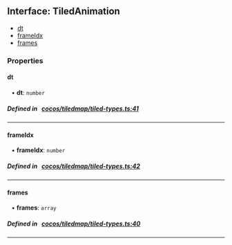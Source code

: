 ## Interface: TiledAnimation

- [dt](#dt)
- [frameIdx](#frameIdx)
- [frames](#frames)

### Properties

#### dt

<div style="margin-left: 10px;">


• **dt**: ``number``

</div>

##### Defined in &nbsp;   [cocos/tiledmap/tiled-types.ts:41](https://github.com/cocos-creator/engine/blob/c7bf6b8a9/cocos/tiledmap/tiled-types.ts#L41)&nbsp;
___
#### frameIdx

<div style="margin-left: 10px;">


• **frameIdx**: ``number``

</div>

##### Defined in &nbsp;   [cocos/tiledmap/tiled-types.ts:42](https://github.com/cocos-creator/engine/blob/c7bf6b8a9/cocos/tiledmap/tiled-types.ts#L42)&nbsp;
___
#### frames

<div style="margin-left: 10px;">


• **frames**: ``array``

</div>

##### Defined in &nbsp;   [cocos/tiledmap/tiled-types.ts:40](https://github.com/cocos-creator/engine/blob/c7bf6b8a9/cocos/tiledmap/tiled-types.ts#L40)&nbsp;
___
